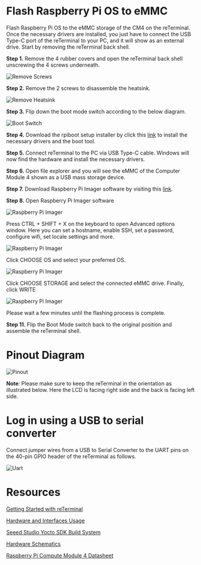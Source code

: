 # Flash Raspberry Pi OS to eMMC

Flash Raspberry Pi OS to the eMMC storage of the CM4 on the reTerminal. Once the necessary drivers are installed, you just have to connect the USB Type-C port of the reTerminal to your PC, and it will show as an external drive. Start by removing the reTerminal back shell.

**Step 1.** Remove the 4 rubber covers and open the reTerminal back shell unscrewing the 4 screws underneath.

![Remove Screws](/assets/reterminal/hw-remove-screws.png)

**Step 2.** Remove the 2 screws to disassemble the heatsink.

![Remove Heatsink](/assets/reterminal/hw-remove-screws-heatsink.jpg)

**Step 3.** Flip down the boot mode switch according to the below diagram.

![Boot Switch](/assets/reterminal/hw-boot-switch.jpg)

**Step 4.** Download the rpiboot setup installer by click this [link](https://github.com/raspberrypi/usbboot/raw/master/win32/rpiboot_setup.exe) to install the necessary drivers and the boot tool.

**Step 5.** Connect reTerminal to the PC via USB Type-C cable. Windows will now find the hardware and install the necessary drivers.

**Step 6.** Open file explorer and you will see the eMMC of the Computer Module 4 shown as a USB mass storage device.

**Step 7.**  Download Raspberry Pi Imager software by visiting this [link](https://www.raspberrypi.org/software/).

**Step 8.** Open Raspberry Pi Imager software

![Raspberry Pi Imager](/assets/reterminal/rpi-imager.png)

Press CTRL + SHIFT + X on the keyboard to open Advanced options window. Here you can set a hostname, enable SSH, set a password, configure wifi, set locale settings and more.

![Raspberry Pi Imager](/assets/reterminal/rpi-imager-advanced.png)

Click CHOOSE OS and select your preferred OS. 

![Raspberry Pi Imager](/assets/reterminal/rpi-imager-os.png)

Click CHOOSE STORAGE and select the connected eMMC drive.  Finally, click WRITE

![Raspberry Pi Imager](/assets/reterminal/rpi-imager-final.png)

Please wait a few minutes until the flashing process is complete. 

**Step 11.** Flip the Boot Mode switch back to the original position and assemble the reTerminal shell.

# Pinout Diagram

![Pinout](/assets/rterminal/hw-pinout.jpg)

**Note**: Please make sure to keep the reTerminal in the orientation as illustrated below. Here the LCD is facing right side and the back is facing left side.

# Log in using a USB to serial converter

Connect jumper wires from a USB to Serial Converter to the UART pins on the 40-pin GPIO header of the reTerminal as follows.

![Uart](/assets/reterminal/hw-usb-uart.png)

# Resources
[Getting Started with reTerminal](https://wiki.seeedstudio.com/reTerminal/)

[Hardware and Interfaces Usage](https://wiki.seeedstudio.com/reTerminal-hardware-interfaces-usage/)

[Seeed Studio Yocto SDK Build System](https://wiki.seeedstudio.com/reTerminal-Buildroot-SDK/)

[Hardware Schematics](https://files.seeedstudio.com/wiki/ReTerminal/reTerminal-v1.3_SCH.pdf)

[Raspberry Pi Compute Module 4 Datasheet](https://datasheets.raspberrypi.com/cm4/cm4-datasheet.pdf)
